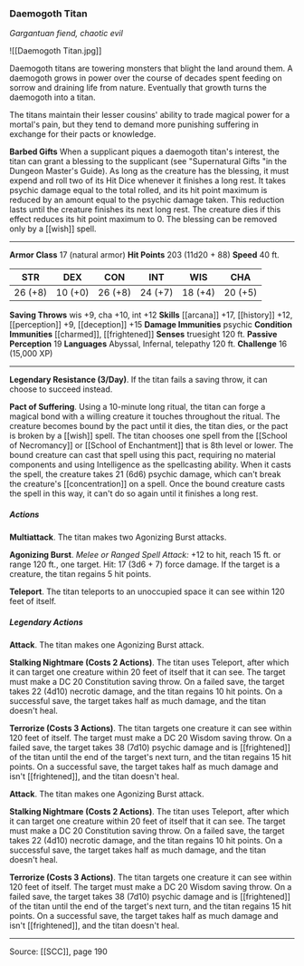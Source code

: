 ### Daemogoth Titan
_Gargantuan fiend, chaotic evil_

![[Daemogoth Titan.jpg]]

Daemogoth titans are towering monsters that blight the land around them. A daemogoth grows in power over the course of decades spent feeding on sorrow and draining life from nature. Eventually that growth turns the daemogoth into a titan.

The titans maintain their lesser cousins' ability to trade magical power for a mortal's pain, but they tend to demand more punishing suffering in exchange for their pacts or knowledge.


**Barbed Gifts** When a supplicant piques a daemogoth titan's interest, the titan can grant a blessing to the supplicant (see "Supernatural Gifts "in the Dungeon Master's Guide). As long as the creature has the blessing, it must expend and roll two of its Hit Dice whenever it finishes a long rest. It takes psychic damage equal to the total rolled, and its hit point maximum is reduced by an amount equal to the psychic damage taken. This reduction lasts until the creature finishes its next long rest. The creature dies if this effect reduces its hit point maximum to 0. The blessing can be removed only by a [[wish]] spell.


---

**Armor Class** 17 (natural armor)
**Hit Points** 203 (11d20 + 88)
**Speed** 40 ft.

| STR     | DEX     | CON     | INT     | WIS     | CHA     |
|---------|---------|---------|---------|---------|---------|
| 26 (+8) | 10 (+0) | 26 (+8) | 24 (+7) | 18 (+4) | 20 (+5) |

**Saving Throws** wis +9, cha +10, int +12
**Skills** [[arcana]] +17, [[history]] +12, [[perception]] +9, [[deception]] +15
**Damage Immunities** psychic
**Condition Immunities** [[charmed]], [[frightened]]
**Senses** truesight 120 ft.
**Passive Perception** 19
**Languages** Abyssal, Infernal, telepathy 120 ft.
**Challenge** 16 (15,000 XP)

---

**Legendary Resistance (3/Day)**. If the titan fails a saving throw, it can choose to succeed instead.

**Pact of Suffering**. Using a 10-minute long ritual, the titan can forge a magical bond with a willing creature it touches throughout the ritual. The creature becomes bound by the pact until it dies, the titan dies, or the pact is broken by a [[wish]] spell. The titan chooses one spell from the [[School of Necromancy]] or [[School of Enchantment]] that is 8th level or lower. The bound creature can cast that spell using this pact, requiring no material components and using Intelligence as the spellcasting ability. When it casts the spell, the creature takes 21 (6d6) psychic damage, which can't break the creature's [[concentration]] on a spell. Once the bound creature casts the spell in this way, it can't do so again until it finishes a long rest.

##### Actions
**Multiattack**. The titan makes two Agonizing Burst attacks.

**Agonizing Burst**. _Melee or Ranged Spell Attack:_ +12 to hit, reach 15 ft. or range 120 ft., one target. Hit: 17 (3d6 + 7) force damage. If the target is a creature, the titan regains 5 hit points.

**Teleport**. The titan teleports to an unoccupied space it can see within 120 feet of itself.

##### Legendary Actions
**Attack**. The titan makes one Agonizing Burst attack.

**Stalking Nightmare (Costs 2 Actions)**. The titan uses Teleport, after which it can target one creature within 20 feet of itself that it can see. The target must make a DC 20 Constitution saving throw. On a failed save, the target takes 22 (4d10) necrotic damage, and the titan regains 10 hit points. On a successful save, the target takes half as much damage, and the titan doesn't heal.

**Terrorize (Costs 3 Actions)**. The titan targets one creature it can see within 120 feet of itself. The target must make a DC 20 Wisdom saving throw. On a failed save, the target takes 38 (7d10) psychic damage and is [[frightened]] of the titan until the end of the target's next turn, and the titan regains 15 hit points. On a successful save, the target takes half as much damage and isn't [[frightened]], and the titan doesn't heal.

**Attack**. The titan makes one Agonizing Burst attack.

**Stalking Nightmare (Costs 2 Actions)**. The titan uses Teleport, after which it can target one creature within 20 feet of itself that it can see. The target must make a DC 20 Constitution saving throw. On a failed save, the target takes 22 (4d10) necrotic damage, and the titan regains 10 hit points. On a successful save, the target takes half as much damage, and the titan doesn't heal.

**Terrorize (Costs 3 Actions)**. The titan targets one creature it can see within 120 feet of itself. The target must make a DC 20 Wisdom saving throw. On a failed save, the target takes 38 (7d10) psychic damage and is [[frightened]] of the titan until the end of the target's next turn, and the titan regains 15 hit points. On a successful save, the target takes half as much damage and isn't [[frightened]], and the titan doesn't heal.


---

Source: [[SCC]], page 190